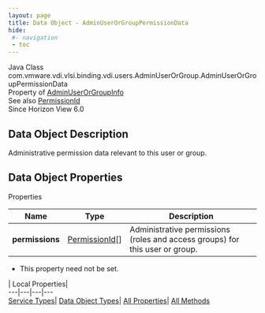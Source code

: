```yaml
---
layout: page
title: Data Object - AdminUserOrGroupPermissionData
hide:
 #- navigation
 - toc
---
```






Java Class
    com.vmware.vdi.vlsi.binding.vdi.users.AdminUserOrGroup.AdminUserOrGroupPermissionData  
Property of
     [AdminUserOrGroupInfo](vdi.users.AdminUserOrGroup.AdminUserOrGroupInfo.md#field_detail)  
See also
     [PermissionId](vdi.entity.PermissionId.md)  
Since 
    Horizon View 6.0

## Data Object Description 

Administrative permission data relevant to this user or group. 

## Data Object Properties

Properties

Name |  Type |  Description   
---|---|---  
**permissions**| [PermissionId[]](vdi.entity.PermissionId.md)|  Administrative permissions (roles and access groups) for this user or group.   


* This property need not be set.

  
  
  
 | Local Properties|   
---|---|---|---  
[Service Types](index-mo_types.md)| [Data Object Types](index-do_types.md)| [All Properties](index-properties.md)| [All Methods](index-methods.md)  
  
  

